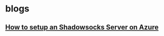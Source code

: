 # blogs

## [How to setup an Shadowsocks Server on Azure](azure/How-to-setup-an-Shadowsocks-server.md)

